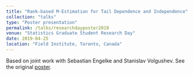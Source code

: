 ```yaml
---
title: "Rank-based M-Estimation for Tail Dependence and Independence"
collection: "talks"
type: "Poster presentation"
permalink: /talks/researchdayposter2019
venue: "Statistics Graduate Student Research Day"
date: 2019-04-25
location: "Field Institute, Toronto, Canada"
---
```


Based on joint work with Sebastian Engelke and Stanislav Volgushev.
See the original [poster](https://mic-lalancette.github.io/files/RD2019poster.pdf).
